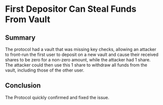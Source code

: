 # First Depositor Can Steal Funds From Vault

## Summary 

The protocol had a vault that was missing key checks, allowing an attacker to front-run the first user to deposit on a new vault and cause their received shares to be zero for a non-zero amount, while the attacker had 1 share. The attacker could then use this 1 share to withdraw all funds from the vault, including those of the other user.

## Conclusion 

The Protocol quickly confirmed and fixed the issue. 
